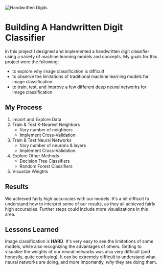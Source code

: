 ![Handwritten Digits](https://miro.medium.com/max/1099/1*qgxFpzSmPMi_A2KY0LIsjg.png)

# Building A Handwritten Digit Classifier
In this project I designed and implemented a handwritten digit classifier using a variety of machine learning models and concepts. My goals for this project were the following:
 * to explore why image classification is difficult
 * to observe the limitations of traditional machine learning models for image classification
 * to train, test, and improve a few different deep neural networks for image classification

## My Process
1. Import and Explore Data
2. Train & Test K-Nearest Neighbors
    - Vary number of neighbors
    - Implement Cross-Validation
4. Train & Test Neural Networks
    - Vary number of neurons & layers
    - Implement Cross-Validation
6. Explore Other Methods
    - Decision Tree Classifiers
    - Random Forest Classifiers
7. Visualize Weights

## Results
We achieved fairly high accuracies with our models. It's a bit difficult to understand how to interpret some of our results, as they all achieved fairly high accuracies. Further steps could include more visualizations in this area.

## Lessons Learned
Image classification is **HARD**. It's very easy to see the limitations of some models, while also recognizing the advantages of others. Getting to visualize the weights of our neural networks was also very difficult (and honestly, quite confusing). It can be extremely difficult to understand what neural networks are doing, and more importantly, *why* they are doing them.
